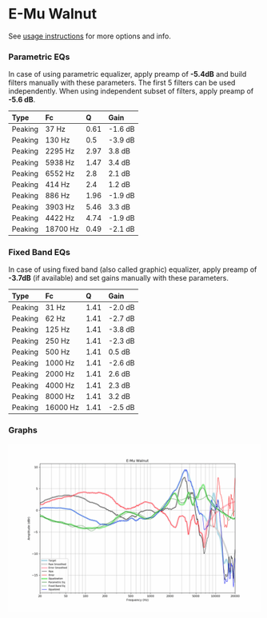 # E-Mu Walnut
See [usage instructions](https://github.com/jaakkopasanen/AutoEq#usage) for more options and info.

### Parametric EQs
In case of using parametric equalizer, apply preamp of **-5.4dB** and build filters manually
with these parameters. The first 5 filters can be used independently.
When using independent subset of filters, apply preamp of **-5.6 dB**.

| Type    | Fc       |    Q | Gain    |
|:--------|:---------|:-----|:--------|
| Peaking | 37 Hz    | 0.61 | -1.6 dB |
| Peaking | 130 Hz   | 0.5  | -3.9 dB |
| Peaking | 2295 Hz  | 2.97 | 3.8 dB  |
| Peaking | 5938 Hz  | 1.47 | 3.4 dB  |
| Peaking | 6552 Hz  | 2.8  | 2.1 dB  |
| Peaking | 414 Hz   | 2.4  | 1.2 dB  |
| Peaking | 886 Hz   | 1.96 | -1.9 dB |
| Peaking | 3903 Hz  | 5.46 | 3.3 dB  |
| Peaking | 4422 Hz  | 4.74 | -1.9 dB |
| Peaking | 18700 Hz | 0.49 | -2.1 dB |

### Fixed Band EQs
In case of using fixed band (also called graphic) equalizer, apply preamp of **-3.7dB**
(if available) and set gains manually with these parameters.

| Type    | Fc       |    Q | Gain    |
|:--------|:---------|:-----|:--------|
| Peaking | 31 Hz    | 1.41 | -2.0 dB |
| Peaking | 62 Hz    | 1.41 | -2.7 dB |
| Peaking | 125 Hz   | 1.41 | -3.8 dB |
| Peaking | 250 Hz   | 1.41 | -2.3 dB |
| Peaking | 500 Hz   | 1.41 | 0.5 dB  |
| Peaking | 1000 Hz  | 1.41 | -2.6 dB |
| Peaking | 2000 Hz  | 1.41 | 2.6 dB  |
| Peaking | 4000 Hz  | 1.41 | 2.3 dB  |
| Peaking | 8000 Hz  | 1.41 | 3.2 dB  |
| Peaking | 16000 Hz | 1.41 | -2.5 dB |

### Graphs
![](./E-Mu%20Walnut.png)